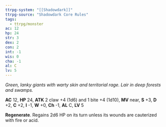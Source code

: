 ```yaml
---
ttrpg-system: "[[Shadowdark]]"
ttrpg-source: "Shadowdark Core Rules"
tags:
  - ttrpg/monster
ac: 12
hp: 24
str: 3
dex: 2
con: 2
int: -1
wis: 0
cha: -1
al: C
lv: 5
---
```


_Green, lanky giants with warty skin and territorial rage. Lair in deep forests and swamps._

**AC** 12, **HP** 24, **ATK** 2 claw +4 (1d6) and 1 bite +4 (1d10), **MV** near, **S** +3, **D** +2, **C** +2, **I** -1, **W** +0, **Ch** -1, **AL** C, **LV** 5

**Regenerate**. Regains 2d6 HP on its turn unless its wounds are cauterized with fire or acid.

